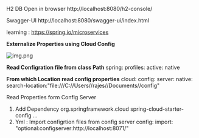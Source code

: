 H2 DB
Open in browser
 http://localhost:8080/h2-console/
 
Swagger-UI
	http://localhost:8080/swagger-ui/index.html

learning :  https://spring.io/microservices



**Externalize Properties using Cloud Config**

![img.png](img.png)

**Read Configration file from class Path**
spring:
  profiles:
    active: native

**From which Location read config properties**
cloud:
 config:
  server:
   native:
     search-location:"file:///C://Users//rajes//Documents//config"


Read Properties form Config Server
1. Add Dependency
   <dependency>
      <groupId>org.springframework.cloud</groupId>
      <artifactId>spring-cloud-starter-config</artifactId>
   </dependency>
   <DependencyManagement> ... <dependencyManagemnt>
2. Yml : Import configrtion files from config server
   config:
      import: "optional:configserver:http://localhost:8071/"



